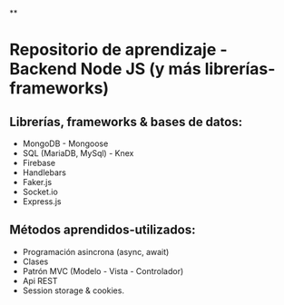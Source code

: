 
**


# Repositorio de aprendizaje - Backend Node JS (y más librerías-frameworks)

**Librerías, frameworks & bases de datos:**
-
- MongoDB - Mongoose
- SQL (MariaDB, MySql) - Knex
- Firebase
- Handlebars
- Faker.js
- Socket.io
- Express.js

**Métodos aprendidos-utilizados:** 
-
- Programación asincrona (async, await)
- Clases
- Patrón MVC (Modelo - Vista - Controlador)
- Api REST
- Session storage & cookies.
 




